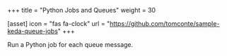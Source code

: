 +++
title = "Python Jobs and Queues"
weight = 30

[asset]
  icon = "fas fa-clock"
  url = "https://github.com/tomconte/sample-keda-queue-jobs"
+++

Run a Python job for each queue message.